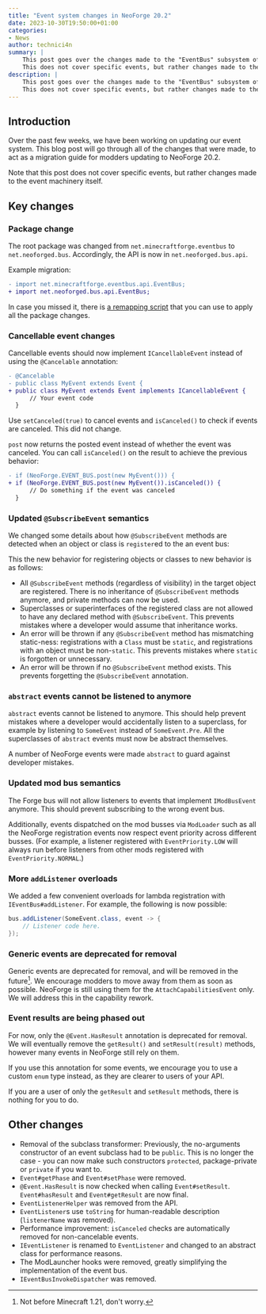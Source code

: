 ```yaml
---
title: "Event system changes in NeoForge 20.2"
date: 2023-10-30T19:50:00+01:00
categories:
- News
author: technici4n
summary: |
    This post goes over the changes made to the "EventBus" subsystem of NeoForge 20.2.
    This does not cover specific events, but rather changes made to the event machinery itself.
description: |
    This post goes over the changes made to the "EventBus" subsystem of NeoForge 20.2.
    This does not cover specific events, but rather changes made to the event machinery itself.
---
```


## Introduction
Over the past few weeks, we have been working on updating our event system.
This blog post will go through all of the changes that were made,
to act as a migration guide for modders updating to NeoForge 20.2.

Note that this post does not cover specific events, but rather changes made to the event machinery itself.

## Key changes
### Package change
The root package was changed from `net.minecraftforge.eventbus` to `net.neoforged.bus`.
Accordingly, the API is now in `net.neoforged.bus.api`.

Example migration:
```diff
- import net.minecraftforge.eventbus.api.EventBus;
+ import net.neoforged.bus.api.EventBus;
```

In case you missed it, there is [a remapping script](https://gist.github.com/Technici4n/facbcdf18ce1a556b76e6027180c32ce)
that you can use to apply all the package changes.

### Cancellable event changes
Cancellable events should now implement `ICancellableEvent` instead of using the `@Cancelable` annotation:

```diff
- @Cancelable
- public class MyEvent extends Event {
+ public class MyEvent extends Event implements ICancellableEvent {
      // Your event code
  }
```

Use `setCanceled(true)` to cancel events and `isCanceled()` to check if events are canceled. This did not change.

`post` now returns the posted event instead of whether the event was canceled. You can call `isCanceled()` on the result to achieve the previous behavior:
```diff
- if (NeoForge.EVENT_BUS.post(new MyEvent())) {
+ if (NeoForge.EVENT_BUS.post(new MyEvent()).isCanceled()) {
      // Do something if the event was canceled
  }
```

### Updated `@SubscribeEvent` semantics
We changed some details about how `@SubscribeEvent` methods are detected when an object or class is `register`ed to the an event bus:

This the new behavior for registering objects or classes to new behavior is as follows:
- All `@SubscribeEvent` methods (regardless of visibility) in the target object are registered. There is no inheritance of `@SubscribeEvent` methods anymore, and private methods can now be used.
- Superclasses or superinterfaces of the registered class are not allowed to have any declared method with `@SubscribeEvent`. This prevents mistakes where a developer would assume that inheritance works.
- An error will be thrown if any `@SubscribeEvent` method has mismatching static-ness: registrations with a `Class` must be `static`, and registrations with an object must be non-`static`. This prevents mistakes where `static` is forgotten or unnecessary.
- An error will be thrown if no `@SubscribeEvent` method exists. This prevents forgetting the `@SubscribeEvent` annotation.

### `abstract` events cannot be listened to anymore
`abstract` events cannot be listened to anymore.
This should help prevent mistakes where a developer would accidentally listen to a superclass,
for example by listening to `SomeEvent` instead of `SomeEvent.Pre`.
All the superclasses of `abstract` events must now be abstract themselves.

A number of NeoForge events were made `abstract` to guard against developer mistakes.

### Updated mod bus semantics
The Forge bus will not allow listeners to events that implement `IModBusEvent` anymore.
This should prevent subscribing to the wrong event bus.

Additionally, events dispatched on the mod busses via `ModLoader` such as all the
NeoForge registration events now respect event priority across different busses.
(For example, a listener registered with `EventPriority.LOW` will
always run before listeners from other mods registered with `EventPriority.NORMAL`.)

### More `addListener` overloads
We added a few convenient overloads for lambda registration with `IEventBus#addListener`. For example, the following is now possible:
```java
bus.addListener(SomeEvent.class, event -> {
    // Listener code here.
});
```

### Generic events are deprecated for removal
Generic events are deprecated for removal, and will be removed in the future[^1]. We encourage modders to move away from them as soon as possible. NeoForge is still using them for the `AttachCapabilitiesEvent` only. We will address this in the capability rework.

### Event results are being phased out
For now, only the `@Event.HasResult` annotation is deprecated for removal.
We will eventually remove the `getResult()` and `setResult(result)` methods, however many events in NeoForge still rely on them.

If you use this annotation for some events, we encourage you to use a custom `enum` type instead,
as they are clearer to users of your API.

If you are a user of only the `getResult` and `setResult` methods, there is nothing for you to do.

## Other changes
- Removal of the subclass transformer:
Previously, the no-arguments constructor of an event subclass had to be `public`.
This is no longer the case - you can now make such constructors `protected`, package-private or `private` if you want to.
- `Event#getPhase` and `Event#setPhase` were removed.
- `@Event.HasResult` is now checked when calling `Event#setResult`. `Event#hasResult` and `Event#getResult` are now final.
- `EventListenerHelper` was removed from the API.
- `EventListener`s use `toString` for human-readable description (`listenerName` was removed).
- Performance improvement: `isCanceled` checks are automatically removed for non-cancelable events.
- `IEventListener` is renamed to `EventListener` and changed to an abstract class for performance reasons.
- The ModLauncher hooks were removed, greatly simplifying the implementation of the event bus.
- `IEventBusInvokeDispatcher` was removed.

[^1]: Not before Minecraft 1.21, don't worry.
